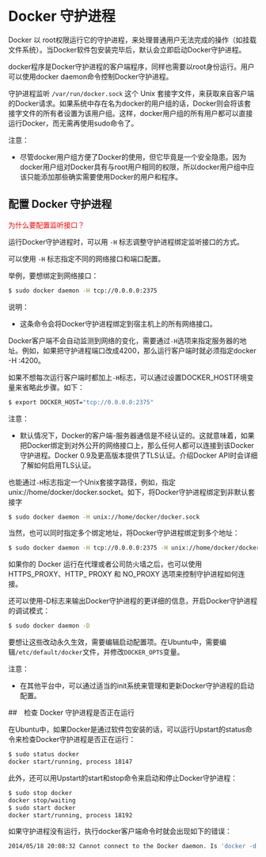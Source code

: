 # Docker 守护进程

Docker 以 root权限运行它的守护进程，来处理普通用户无法完成的操作（如挂载文件系统）。当Docker软件包安装完毕后，默认会立即启动Docker守护进程。

docker程序是Docker守护进程的客户端程序，同样也需要以root身份运行。用户可以使用docker daemon命令控制Docker守护进程。


守护进程监听 `/var/run/docker.sock` 这个 Unix 套接字文件，来获取来自客户端的Docker请求。如果系统中存在名为docker的用户组的话，Docker则会将该套接字文件的所有者设置为该用户组。这样，docker用户组的所有用户都可以直接运行Docker，而无需再使用sudo命令了。

注意：

- 尽管docker用户组方便了Docker的使用，但它毕竟是一个安全隐患。因为docker用户组对Docker具有与root用户相同的权限，所以docker用户组中应该只能添加那些确实需要使用Docker的用户和程序。


## 配置 Docker 守护进程

<span style="color:red;">为什么要配置监听接口？</span>

运行Docker守护进程时，可以用 `-H` 标志调整守护进程绑定监听接口的方式。

可以使用 `-H` 标志指定不同的网络接口和端口配置。

举例，要想绑定到网络接口：

```sh
$ sudo docker daemon -H tcp://0.0.0.0:2375
```

说明：

- 这条命令会将Docker守护进程绑定到宿主机上的所有网络接口。

Docker客户端不会自动监测到网络的变化，需要通过`-H`选项来指定服务器的地址。例如，如果把守护进程端口改成4200，那么运行客户端时就必须指定docker -H :4200。

如果不想每次运行客户端时都加上`-H`标志，可以通过设置DOCKER_HOST环境变量来省略此步骤。如下：

```sh
$ export DOCKER_HOST="tcp://0.0.0.0:2375"
```

注意：

- 默认情况下，Docker的客户端-服务器通信是不经认证的。这就意味着，如果把Docker绑定到对外公开的网络接口上，那么任何人都可以连接到该Docker守护进程。Docker 0.9及更高版本提供了TLS认证。介绍Docker API时会详细了解如何启用TLS认证。

也能通过`-H`标志指定一个Unix套接字路径，例如，指定unix://home/docker/docker.socket。如下，将Docker守护进程绑定到非默认套接字

```sh
$ sudo docker daemon -H unix://home/docker/docker.sock
```

当然，也可以同时指定多个绑定地址，将Docker守护进程绑定到多个地址：

```sh
$ sudo docker daemon -H tcp://0.0.0.0:2375 -H unix://home/docker/docker.sock
```

如果你的 Docker 运行在代理或者公司防火墙之后，也可以使用 HTTPS_PROXY、HTTP_ PROXY 和 NO_PROXY 选项来控制守护进程如何连接。

还可以使用-D标志来输出Docker守护进程的更详细的信息，开启Docker守护进程的调试模式：

```sh
$ sudo docker daemon -D
```


要想让这些改动永久生效，需要编辑启动配置项。在Ubuntu中，需要编辑`/etc/default/docker`文件，并修改`DOCKER_OPTS`变量。

注意：

- 在其他平台中，可以通过适当的init系统来管理和更新Docker守护进程的启动配置。

##　检查 Docker 守护进程是否正在运行

在Ubuntu中，如果Docker是通过软件包安装的话，可以运行Upstart的status命令来检查Docker守护进程是否正在运行：

```sh
$ sudo status docker
docker start/running, process 18147
```

此外，还可以用Upstart的start和stop命令来启动和停止Docker守护进程：


```sh
$ sudo stop docker
docker stop/waiting
$ sudo start docker
docker start/running, process 18192
```

如果守护进程没有运行，执行docker客户端命令时就会出现如下的错误：

```sh
2014/05/18 20:08:32 Cannot connect to the Docker daemon. Is 'docker -d' running on this host?
```